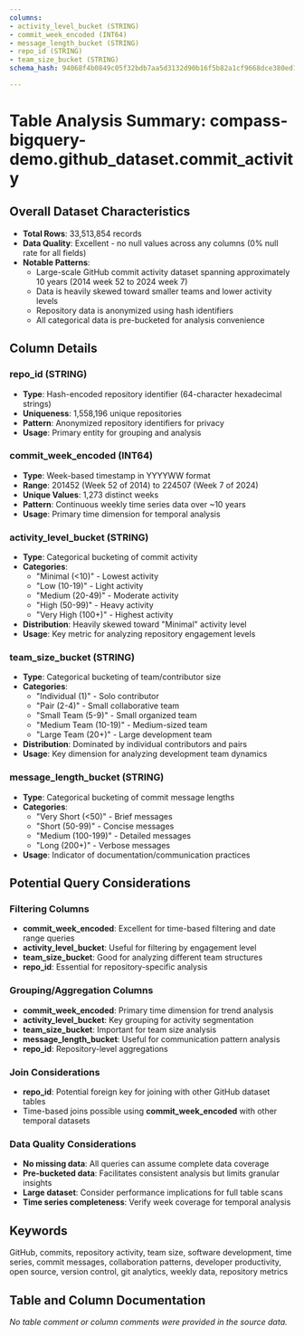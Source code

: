 ```yaml
---
columns:
- activity_level_bucket (STRING)
- commit_week_encoded (INT64)
- message_length_bucket (STRING)
- repo_id (STRING)
- team_size_bucket (STRING)
schema_hash: 94068f4b0849c05f32bdb7aa5d3132d90b16f5b82a1cf9668dce380ed14f9161

---
```

# Table Analysis Summary: compass-bigquery-demo.github_dataset.commit_activity

## Overall Dataset Characteristics

- **Total Rows**: 33,513,854 records
- **Data Quality**: Excellent - no null values across any columns (0% null rate for all fields)
- **Notable Patterns**: 
  - Large-scale GitHub commit activity dataset spanning approximately 10 years (2014 week 52 to 2024 week 7)
  - Data is heavily skewed toward smaller teams and lower activity levels
  - Repository data is anonymized using hash identifiers
  - All categorical data is pre-bucketed for analysis convenience

## Column Details

### repo_id (STRING)
- **Type**: Hash-encoded repository identifier (64-character hexadecimal strings)
- **Uniqueness**: 1,558,196 unique repositories
- **Pattern**: Anonymized repository identifiers for privacy
- **Usage**: Primary entity for grouping and analysis

### commit_week_encoded (INT64)
- **Type**: Week-based timestamp in YYYYWW format
- **Range**: 201452 (Week 52 of 2014) to 224507 (Week 7 of 2024)
- **Unique Values**: 1,273 distinct weeks
- **Pattern**: Continuous weekly time series data over ~10 years
- **Usage**: Primary time dimension for temporal analysis

### activity_level_bucket (STRING)
- **Type**: Categorical bucketing of commit activity
- **Categories**: 
  - "Minimal (<10)" - Lowest activity
  - "Low (10-19)" - Light activity
  - "Medium (20-49)" - Moderate activity  
  - "High (50-99)" - Heavy activity
  - "Very High (100+)" - Highest activity
- **Distribution**: Heavily skewed toward "Minimal" activity level
- **Usage**: Key metric for analyzing repository engagement levels

### team_size_bucket (STRING)
- **Type**: Categorical bucketing of team/contributor size
- **Categories**:
  - "Individual (1)" - Solo contributor
  - "Pair (2-4)" - Small collaborative team
  - "Small Team (5-9)" - Small organized team
  - "Medium Team (10-19)" - Medium-sized team
  - "Large Team (20+)" - Large development team
- **Distribution**: Dominated by individual contributors and pairs
- **Usage**: Key dimension for analyzing development team dynamics

### message_length_bucket (STRING)
- **Type**: Categorical bucketing of commit message lengths
- **Categories**:
  - "Very Short (<50)" - Brief messages
  - "Short (50-99)" - Concise messages
  - "Medium (100-199)" - Detailed messages
  - "Long (200+)" - Verbose messages
- **Usage**: Indicator of documentation/communication practices

## Potential Query Considerations

### Filtering Columns
- **commit_week_encoded**: Excellent for time-based filtering and date range queries
- **activity_level_bucket**: Useful for filtering by engagement level
- **team_size_bucket**: Good for analyzing different team structures
- **repo_id**: Essential for repository-specific analysis

### Grouping/Aggregation Columns
- **commit_week_encoded**: Primary time dimension for trend analysis
- **activity_level_bucket**: Key grouping for activity segmentation
- **team_size_bucket**: Important for team size analysis
- **message_length_bucket**: Useful for communication pattern analysis
- **repo_id**: Repository-level aggregations

### Join Considerations
- **repo_id**: Potential foreign key for joining with other GitHub dataset tables
- Time-based joins possible using **commit_week_encoded** with other temporal datasets

### Data Quality Considerations
- **No missing data**: All queries can assume complete data coverage
- **Pre-bucketed data**: Facilitates consistent analysis but limits granular insights
- **Large dataset**: Consider performance implications for full table scans
- **Time series completeness**: Verify week coverage for temporal analysis

## Keywords
GitHub, commits, repository activity, team size, software development, time series, commit messages, collaboration patterns, developer productivity, open source, version control, git analytics, weekly data, repository metrics

## Table and Column Documentation
*No table comment or column comments were provided in the source data.*